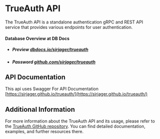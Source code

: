 # TrueAuth API

The TrueAuth API is a standalone authentication gRPC and REST API service that provides various endpoints for user authentication.

#### Database Overview at DB Docs

- ##### Preview [dbdocs.io/sirjager/trueauth](https://dbdocs.io/sirjager/trueauth)
- ##### Password [github.com/sirjager/trueauth](https://dbdocs.io/sirjager/trueauth)

## API Documentation 
This api uses Swagger For API Documentation
[https://sirjager.github.io/trueauth/](https://sirjager.github.io/trueauth/)

## Additional Information

For more information about the TrueAuth API and its usage, please refer to the [TrueAuth GitHub repository](https://github.com/sirjager/trueauth). You can find detailed documentation, examples, and further resources there.
